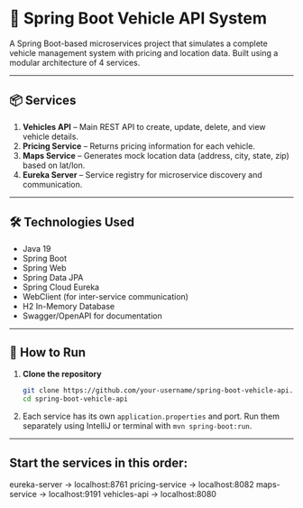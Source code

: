 # 🚗 Spring Boot Vehicle API System

A Spring Boot-based microservices project that simulates a complete vehicle management system with pricing and location data. Built using a modular architecture of 4 services.

---

## 📦 Services

1. **Vehicles API** – Main REST API to create, update, delete, and view vehicle details.
2. **Pricing Service** – Returns pricing information for each vehicle.
3. **Maps Service** – Generates mock location data (address, city, state, zip) based on lat/lon.
4. **Eureka Server** – Service registry for microservice discovery and communication.

---

## 🛠 Technologies Used

- Java 19
- Spring Boot
- Spring Web
- Spring Data JPA
- Spring Cloud Eureka
- WebClient (for inter-service communication)
- H2 In-Memory Database
- Swagger/OpenAPI for documentation

---

## 🔧 How to Run

1. **Clone the repository**
   ```bash
   git clone https://github.com/your-username/spring-boot-vehicle-api.git
   cd spring-boot-vehicle-api
2. Each service has its own `application.properties` and port.
   Run them separately using IntelliJ or terminal with `mvn spring-boot:run`.

---

## Start the services in this order:

eureka-server → localhost:8761
pricing-service → localhost:8082
maps-service → localhost:9191
vehicles-api → localhost:8080
